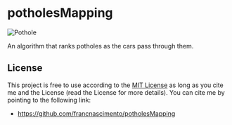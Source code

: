 [image]: https://github.com/francnascimento/potholesMapping/blob/master/pothole.jpg "Pothole"

# potholesMapping
![Pothole][image]

An algorithm that ranks potholes as the cars pass through them.

## License

This project is free to use according to the [MIT License](https://github.com/francnascimento/potholesMapping/blob/master/LICENSE) as long as you cite me and the License (read the License for more details). You can cite me by pointing to the following link:
- https://github.com/francnascimento/potholesMapping

